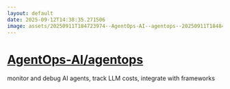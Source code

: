 ```yaml
---
layout: default
date: 2025-09-12T14:38:35.271506
image: assets/20250911T184723974--AgentOps-AI--agentops--20250911T184847878--cropped.png
---
```


# [AgentOps-AI/agentops](https://github.com/AgentOps-AI/agentops)

monitor and debug AI agents, track LLM costs, integrate with frameworks
